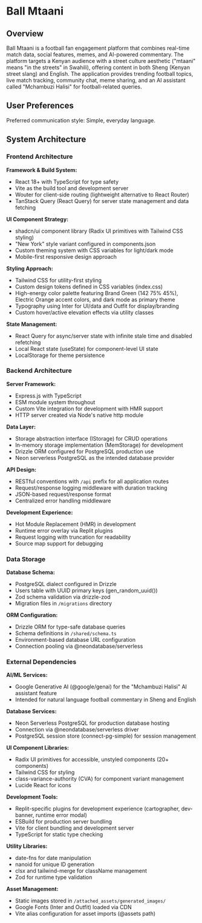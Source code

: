 # Ball Mtaani

## Overview

Ball Mtaani is a football fan engagement platform that combines real-time match data, social features, memes, and AI-powered commentary. The platform targets a Kenyan audience with a street culture aesthetic ("mtaani" means "in the streets" in Swahili), offering content in both Sheng (Kenyan street slang) and English. The application provides trending football topics, live match tracking, community chat, meme sharing, and an AI assistant called "Mchambuzi Halisi" for football-related queries.

## User Preferences

Preferred communication style: Simple, everyday language.

## System Architecture

### Frontend Architecture

**Framework & Build System:**
- React 18+ with TypeScript for type safety
- Vite as the build tool and development server
- Wouter for client-side routing (lightweight alternative to React Router)
- TanStack Query (React Query) for server state management and data fetching

**UI Component Strategy:**
- shadcn/ui component library (Radix UI primitives with Tailwind CSS styling)
- "New York" style variant configured in components.json
- Custom theming system with CSS variables for light/dark mode
- Mobile-first responsive design approach

**Styling Approach:**
- Tailwind CSS for utility-first styling
- Custom design tokens defined in CSS variables (index.css)
- High-energy color palette featuring Brand Green (142 75% 45%), Electric Orange accent colors, and dark mode as primary theme
- Typography using Inter for UI/data and Outfit for display/branding
- Custom hover/active elevation effects via utility classes

**State Management:**
- React Query for async/server state with infinite stale time and disabled refetching
- Local React state (useState) for component-level UI state
- LocalStorage for theme persistence

### Backend Architecture

**Server Framework:**
- Express.js with TypeScript
- ESM module system throughout
- Custom Vite integration for development with HMR support
- HTTP server created via Node's native http module

**Data Layer:**
- Storage abstraction interface (IStorage) for CRUD operations
- In-memory storage implementation (MemStorage) for development
- Drizzle ORM configured for PostgreSQL production use
- Neon serverless PostgreSQL as the intended database provider

**API Design:**
- RESTful conventions with `/api` prefix for all application routes
- Request/response logging middleware with duration tracking
- JSON-based request/response format
- Centralized error handling middleware

**Development Experience:**
- Hot Module Replacement (HMR) in development
- Runtime error overlay via Replit plugins
- Request logging with truncation for readability
- Source map support for debugging

### Data Storage

**Database Schema:**
- PostgreSQL dialect configured in Drizzle
- Users table with UUID primary keys (gen_random_uuid())
- Zod schema validation via drizzle-zod
- Migration files in `/migrations` directory

**ORM Configuration:**
- Drizzle ORM for type-safe database queries
- Schema definitions in `/shared/schema.ts`
- Environment-based database URL configuration
- Connection pooling via @neondatabase/serverless

### External Dependencies

**AI/ML Services:**
- Google Generative AI (@google/genai) for the "Mchambuzi Halisi" AI assistant feature
- Intended for natural language football commentary in Sheng and English

**Database Services:**
- Neon Serverless PostgreSQL for production database hosting
- Connection via @neondatabase/serverless driver
- PostgreSQL session store (connect-pg-simple) for session management

**UI Component Libraries:**
- Radix UI primitives for accessible, unstyled components (20+ components)
- Tailwind CSS for styling
- class-variance-authority (CVA) for component variant management
- Lucide React for icons

**Development Tools:**
- Replit-specific plugins for development experience (cartographer, dev-banner, runtime error modal)
- ESBuild for production server bundling
- Vite for client bundling and development server
- TypeScript for static type checking

**Utility Libraries:**
- date-fns for date manipulation
- nanoid for unique ID generation
- clsx and tailwind-merge for className management
- Zod for runtime type validation

**Asset Management:**
- Static images stored in `/attached_assets/generated_images/`
- Google Fonts (Inter and Outfit) loaded via CDN
- Vite alias configuration for asset imports (@assets path)